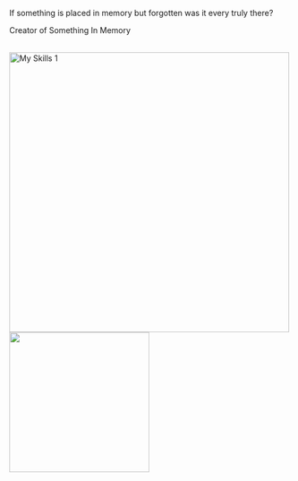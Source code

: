 <div align="left">
<p>
If something is placed in memory but forgotten was it every truly there?

Creator of Something In Memory
</p>
<br>
<img src="https://skillicons.dev/icons?i=py,scala,haskell" width=500px alt="My Skills 1"/>
<br>
<img src="http://github-profile-summary-cards.vercel.app/api/cards/repos-per-language?username=Gseppo&theme=discord_old_blurple" width=250px />
<br>
</div>
